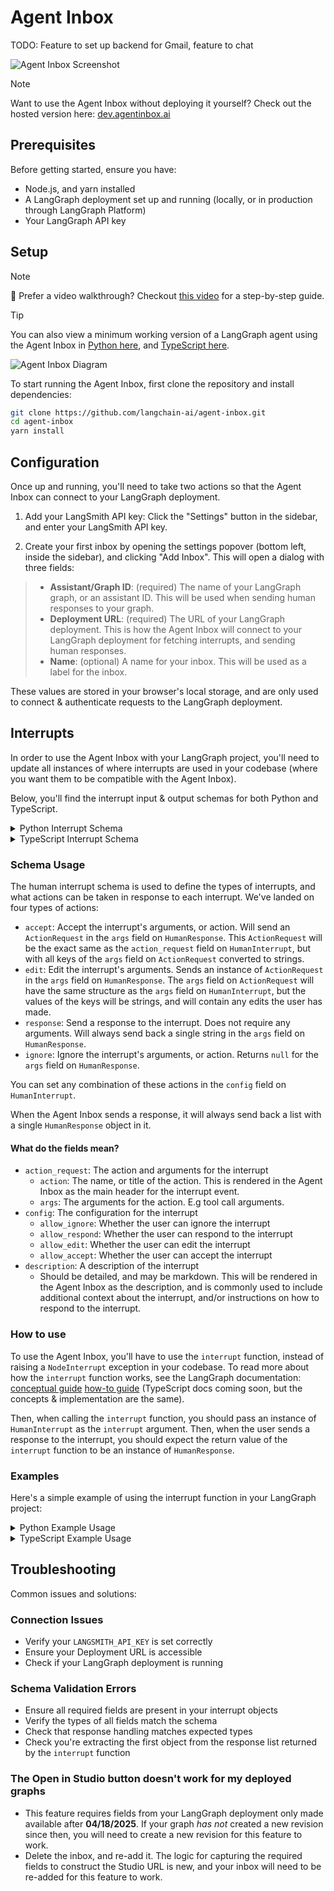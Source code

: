 # Agent Inbox

TODO: Feature to set up backend for Gmail, feature to chat

![Agent Inbox Screenshot](./public/inbox_screenshot.png)

> [!NOTE]
> Want to use the Agent Inbox without deploying it yourself? Check out the hosted version here: [dev.agentinbox.ai](https://dev.agentinbox.ai/)

## Prerequisites

Before getting started, ensure you have:
- Node.js, and yarn installed
- A LangGraph deployment set up and running (locally, or in production through LangGraph Platform)
- Your LangGraph API key

## Setup

> [!NOTE]
> 🎥 Prefer a video walkthrough? Checkout [this video](https://youtu.be/gF341XMN8cY) for a step-by-step guide.

> [!TIP]
> You can also view a minimum working version of a LangGraph agent using the Agent Inbox in [Python here](https://github.com/langchain-ai/agent-inbox-langgraph-example), and [TypeScript here](https://github.com/langchain-ai/agent-inbox-langgraphjs-example).

![Agent Inbox Diagram](./public/agent_inbox_diagram.png)

To start running the Agent Inbox, first clone the repository and install dependencies:

```bash
git clone https://github.com/langchain-ai/agent-inbox.git
cd agent-inbox
yarn install
```

## Configuration

Once up and running, you'll need to take two actions so that the Agent Inbox can connect to your LangGraph deployment.

1. Add your LangSmith API key: Click the "Settings" button in the sidebar, and enter your LangSmith API key.

2. Create your first inbox by opening the settings popover (bottom left, inside the sidebar), and clicking "Add Inbox". This will open a dialog with three fields:
  > - **Assistant/Graph ID**: (required) The name of your LangGraph graph, or an assistant ID. This will be used when sending human responses to your graph.
  > - **Deployment URL**: (required) The URL of your LangGraph deployment. This is how the Agent Inbox will connect to your LangGraph deployment for fetching interrupts, and sending human responses.
  > - **Name**: (optional) A name for your inbox. This will be used as a label for the inbox.

These values are stored in your browser's local storage, and are only used to connect & authenticate requests to the LangGraph deployment.

## Interrupts

In order to use the Agent Inbox with your LangGraph project, you'll need to update all instances of where interrupts are used in your codebase (where you want them to be compatible with the Agent Inbox).

Below, you'll find the interrupt input & output schemas for both Python and TypeScript.

<details>
<summary>Python Interrupt Schema</summary>

```python
class HumanInterruptConfig(TypedDict):
    allow_ignore: bool
    allow_respond: bool
    allow_edit: bool
    allow_accept: bool


class ActionRequest(TypedDict):
    action: str
    args: dict

class HumanInterrupt(TypedDict):
    action_request: ActionRequest
    config: HumanInterruptConfig
    description: Optional[str]


class HumanResponse(TypedDict):
    type: Literal['accept', 'ignore', 'response', 'edit']
    args: Union[None, str, ActionRequest]
```
</details>

<details>
<summary>TypeScript Interrupt Schema</summary>

```typescript
export interface HumanInterruptConfig {
  allow_ignore: boolean;
  allow_respond: boolean;
  allow_edit: boolean;
  allow_accept: boolean;
}

export interface ActionRequest {
  action: string;
  args: Record<string, any>;
}

export interface HumanInterrupt {
  action_request: ActionRequest;
  config: HumanInterruptConfig;
  description?: string;
}

export type HumanResponse = {
  type: "accept" | "ignore" | "response" | "edit";
  args: null | string | ActionRequest;
};
```
</details>

### Schema Usage

The human interrupt schema is used to define the types of interrupts, and what actions can be taken in response to each interrupt. We've landed on four types of actions:

- `accept`: Accept the interrupt's arguments, or action. Will send an `ActionRequest` in the `args` field on `HumanResponse`. This `ActionRequest` will be the exact same as the `action_request` field on `HumanInterrupt`, but with all keys of the `args` field on `ActionRequest` converted to strings.
- `edit`: Edit the interrupt's arguments. Sends an instance of `ActionRequest` in the `args` field on `HumanResponse`. The `args` field on `ActionRequest` will have the same structure as the `args` field on `HumanInterrupt`, but the values of the keys will be strings, and will contain any edits the user has made.
- `response`: Send a response to the interrupt. Does not require any arguments. Will always send back a single string in the `args` field on `HumanResponse`.
- `ignore`: Ignore the interrupt's arguments, or action. Returns `null` for the `args` field on `HumanResponse`.

You can set any combination of these actions in the `config` field on `HumanInterrupt`.

When the Agent Inbox sends a response, it will always send back a list with a single `HumanResponse` object in it.

#### What do the fields mean?

- `action_request`: The action and arguments for the interrupt
  - `action`: The name, or title of the action. This is rendered in the Agent Inbox as the main header for the interrupt event.
  - `args`: The arguments for the action. E.g tool call arguments.
- `config`: The configuration for the interrupt
  - `allow_ignore`: Whether the user can ignore the interrupt
  - `allow_respond`: Whether the user can respond to the interrupt
  - `allow_edit`: Whether the user can edit the interrupt
  - `allow_accept`: Whether the user can accept the interrupt
- `description`: A description of the interrupt
  - Should be detailed, and may be markdown. This will be rendered in the Agent Inbox as the description, and is commonly used to include additional context about the interrupt, and/or instructions on how to respond to the interrupt.

### How to use

To use the Agent Inbox, you'll have to use the `interrupt` function, instead of raising a `NodeInterrupt` exception in your codebase. To read more about how the `interrupt` function works, see the LangGraph documentation: [conceptual guide](https://langchain-ai.github.io/langgraph/concepts/human_in_the_loop/#interrupt) [how-to guide](https://langchain-ai.github.io/langgraph/how-tos/human_in_the_loop/wait-user-input/) (TypeScript docs coming soon, but the concepts & implementation are the same).

Then, when calling the `interrupt` function, you should pass an instance of `HumanInterrupt` as the `interrupt` argument. Then, when the user sends a response to the interrupt, you should expect the return value of the `interrupt` function to be an instance of `HumanResponse`.

### Examples

Here's a simple example of using the interrupt function in your LangGraph project:

<details>
<summary>Python Example Usage</summary>

```python
from typing import TypedDict, Literal, Optional, Union
from langgraph.types import interrupt

def my_graph_function(state: MyGraphState):
    # Extract the last tool call from the `messages` field in the state
    tool_call = state["messages"][-1].tool_calls[0]
    # Create an interrupt
    request: HumanInterrupt = {
        "action_request": {
            "action": tool_call['name'],
            "args": tool_call['args']
        },
        "config": {
            "allow_ignore": True,
            "allow_respond": True,
            "allow_edit": False,
            "allow_accept": False
        },
        "description": _generate_email_markdown(state) # Generate a detailed markdown description.
    }
    # Send the interrupt request, and extract the first response.
    # The Agent Inbox will always respond with a list of `HumanResponse` objects, although
    # at this time only a single object will be returned.
    response = interrupt(request)[0]
    if response['type'] == "response":
        # Do something with the response
    
    # ...rest of function
```

</details>

<details>
<summary>TypeScript Example Usage</summary>

```typescript
import { interrupt } from "@langchain/langgraph";
import { HumanInterrupt, HumanResponse } from "@langchain/langgraph/prebuilt";

function myGraphFunction(state: MyGraphState) {
  // Extract the last tool call from the `messages` field in the state
  const toolCall = state.messages[state.messages.length - 1].tool_calls[0];
  // Create an interrupt
  const request: HumanInterrupt = {
    action_request: {
      action: toolCall.name,
      args: toolCall.args
    },
    config: {
      allow_ignore: true,
      allow_respond: true,
      allow_edit: false,
      allow_accept: false
    },
    description: _generateEmailMarkdown(state) // Generate a detailed markdown description.
  };
  // Send the interrupt request, and extract the first response.
  // The Agent Inbox will always respond with an array of `HumanResponse` objects, although
  // at this time only a single object will be returned.
  const response = interrupt<HumanInterrupt, HumanResponse[]>(request)[0];
  if (response.type === "response") {
    // Do something with the response
  }
  // ...rest of function
};

```

</details>

## Troubleshooting

Common issues and solutions:

### Connection Issues
 - Verify your `LANGSMITH_API_KEY` is set correctly
 - Ensure your Deployment URL is accessible
 - Check if your LangGraph deployment is running

### Schema Validation Errors
 - Ensure all required fields are present in your interrupt objects
 - Verify the types of all fields match the schema
 - Check that response handling matches expected types
 - Check you're extracting the first object from the response list returned by the `interrupt` function

### The Open in Studio button doesn't work for my deployed graphs
 - This feature requires fields from your LangGraph deployment only made available after **04/18/2025**. If your graph *has not* created a new revision since then, you will need to create a new revision for this feature to work.
 - Delete the inbox, and re-add it. The logic for capturing the required fields to construct the Studio URL is new, and your inbox will need to be re-added for this feature to work.
